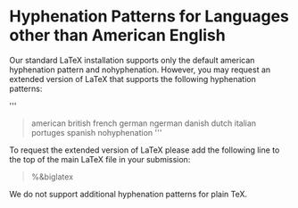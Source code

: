 # Hyphenation Patterns for Languages other than American English

Our standard LaTeX installation supports only the default american hyphenation pattern and nohyphenation. However, you may request an extended version of LaTeX that supports the following hyphenation patterns:

'''
> american
> british
> french
> german
> ngerman
> danish
> dutch
> italian
> portuges
> spanish
> nohyphenation
'''

To request the extended version of LaTeX please add the following line to the top of the main LaTeX file in your submission:

> %&biglatex

We do not support additional hyphenation patterns for plain TeX.

